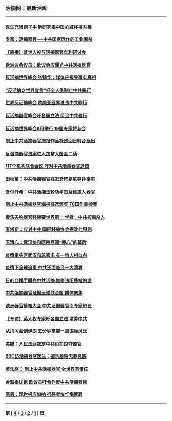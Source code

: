 ### 活摘网：最新活动
---
#### [医生充当刽子手 新研究揭中国心脏移植内幕](../../pages/nf5883/n13772291.md?11070430) 
#### [专家：活摘器官──中共国家运作的工业屠杀](../../pages/nf5883/n13761178.md?11070430) 
#### [【直播】普世人权与活摘器官牟利研讨会](../../pages/nf5883/n13425146.md?11070430) 
#### [欧洲议会议员：欧议会应曝光中共活摘器官](../../pages/nf5883/n13336571.md?11070430) 
#### [反活摘世界峰会 张锦华：媒体应报导事实真相](../../pages/nf5883/n13278502.md?11070430) 
#### [“反活摘之世界宣言”吁全人类制止中共暴行](../../pages/nf5883/n13259730.md?11070430) 
#### [世界反活摘峰会 欧美亚医界谴责中共罪行](../../pages/nf5883/n13253550.md?11070430) 
#### [反活摘器官峰会吁各国立法 惩治中共暴行](../../pages/nf5883/n13245052.md?11070430) 
#### [反活摘世界峰会9月举行 19国专家将与会](../../pages/nf5883/n13201492.md?11070430) 
#### [制止中共活摘器官海报作品将巡回日韩台展出](../../pages/nf5883/n13177791.md?11070430) 
#### [反强摘器官法案进入加拿大国会二读](../../pages/nf5883/n13033450.md?11070430) 
#### [117个机构联合会议 吁对中共活摘器官追责](../../pages/nf5883/n12775087.md?11070430) 
#### [田秋堇：中共活摘器官残忍恐怖是铁铮铮事实](../../pages/nf5883/n12702148.md?11070430) 
#### [吾尔开希：中共活摘法轮功学员及维族人器官](../../pages/nf5883/n12693197.md?11070430) 
#### [制止中共活摘器官海报征选颁奖 70国作品参赛](../../pages/nf5883/n12692050.md?11070430) 
#### [黄洁夫称器官移植要世界第一 学者：中共按需杀人](../../pages/nf5883/n12572329.md?11070430) 
#### [麦塔斯：应对中共 国际移植协会需改七原则](../../pages/nf5883/n12514711.md?11070430) 
#### [玉清心：武汉协和医院高调“换心”的幕后](../../pages/nf5883/n12298730.md?11070430) 
#### [疫情重灾区武汉和苏家屯 有一惊人相似点](../../pages/nf5883/n12150824.md?11070430) 
#### [疫情下全球追责 中共还面临另一大清算](../../pages/nf5883/n12070397.md?11070430) 
#### [日韩台携手曝光中共活摘 推修法阻移植旅游](../../pages/nf5883/n11712046.md?11070430) 
#### [中共强摘器官证据呈递联合国 媒体聚焦](../../pages/nf5883/n11546426.md?11070430) 
#### [欧洲器官移植大会 中共活摘器官引专家热议](../../pages/nf5883/n11539095.md?11070430) 
#### [【专访】英人权专家吁各国立法 清算中共](../../pages/nf5883/n11367315.md?11070430) 
#### [从川习会到伊朗 五分钟掌握一周国际风云](../../pages/nf5883/n11338520.md?11070430) 
#### [美媒：人民法庭裁定中共仍在掠夺器官](../../pages/nf5883/n11334897.md?11070430) 
#### [BBC访活摘器官医生：被洗脑后无罪恶感](../../pages/nf5883/n11335935.md?11070430) 
#### [英法庭： 制止中共活摘器官 全世界有责任](../../pages/nf5883/n11330691.md?11070430) 
#### [台监委访欧 欧议员吁合作反中共活摘器官](../../pages/nf5883/n11109190.md?11070430) 
#### [唐恩：现世报应如响 行恶者快忏悔赎罪](../../pages/nf5883/n11104016.md?11070430) 

---
#### 第 [ [4](./4.md?11070430) / [3](./3.md?11070430) / [2](./2.md?11070430) / [1](./1.md?11070430) ] 页
